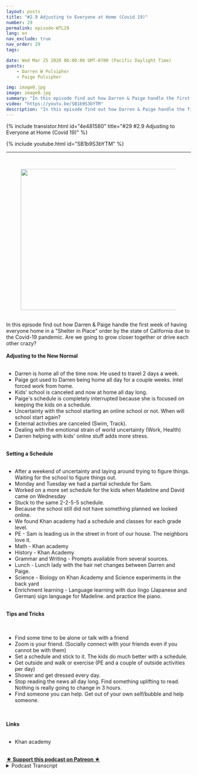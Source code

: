 ```yaml
---
layout: posts
title: "#2.9 Adjusting to Everyone at Home (Covid 19)"
number: 29
permalink: episode-WTL29
lang: en
nav_exclude: true
nav_order: 29
tags:

date: Wed Mar 25 2020 06:00:00 GMT-0700 (Pacific Daylight Time)
guests:
    - Darren W Pulsipher
    - Paige Pulsipher

img: image0.jpg
image: image0.jpg
summary: "In this episode find out how Darren & Paige handle the first week of having everyone home in a Shelter in Place order by the state of California due to the Covid-19 pandemic. Are we going to grow closer together or drive each other crazy?"
video: "https://youtu.be/SB1b9S3bYTM"
description: "In this episode find out how Darren & Paige handle the first week of having everyone home in a Shelter in Place order by the state of California due to the Covid-19 pandemic. Are we going to grow closer together or drive each other crazy?"
---
```


<div>
{% include transistor.html id="4e481580" title="#29 #2.9 Adjusting to Everyone at Home (Covid 19)" %}

{% include youtube.html id="SB1b9S3bYTM" %}
</div>

---

<html><head></head><body><div><br><figure data-trix-attachment="{&quot;contentType&quot;:&quot;image&quot;,&quot;height&quot;:384,&quot;url&quot;:&quot;https://lh3.googleusercontent.com/-9CrIJVESNL4/XnrMdc7hQaI/AAAAAAAB7IY/Lu8FERrzhncUdklWSjFv8fqkvgmfj48UgCK8BGAsYHg/s512/2020-03-24.jpg&quot;,&quot;width&quot;:512}" data-trix-content-type="image" class="attachment attachment--preview"><img src="./image0.jpg" width="512" height="384"><figcaption class="attachment__caption"></figcaption></figure></div><div><br></div><div>In this episode find out how Darren &amp; Paige handle the first week of having everyone home in a "Shelter in Place" order by the state of California due to the Covid-19 pandemic. Are we going to grow closer together or drive each other crazy?</div><div><strong><br>Adjusting to the New Normal<br></strong><br></div><ul><li>Darren is home all of the time now. He used to travel 2 days a week.</li><li>Paige got used to Darren being home all day for a couple weeks. Intel forced work from home.</li><li>Kids' school is canceled and now at home all day long.</li><li>Paige's schedule is completely interrupted because she is focused on keeping the kids on a schedule.</li><li>Uncertainty with the school starting an online school or not. When will school start again?</li><li>External activities are canceled (Swim, Track).</li><li>Dealing with the emotional strain of world uncertainty (Work, Health)</li><li>Darren helping with kids' online stuff adds more stress.</li></ul><div><strong><br>Setting a Schedule<br></strong><br></div><ul><li>After a weekend of uncertainty and laying around trying to figure things. Waiting for the school to figure things out.&nbsp;</li><li>Monday and Tuesday we had a partial schedule for Sam.</li><li>Worked on a more set schedule for the kids when Madeline and David came on Wednesday&nbsp;</li><li>Stuck to the same 2-2-5-5 schedule.</li><li>Because the school still did not have something planned we looked online.</li><li>We found Khan academy had a schedule and classes for each grade level.</li><li>PE - Sam is leading us in the street in front of our house. The neighbors love it.</li><li>Math - Khan academy</li><li>History - Khan Academy</li><li>Grammar and Writing - Prompts available from several sources.</li><li>Lunch - Lunch lady with the hair net changes between Darren and Paige.&nbsp;</li><li>Science - Biology on Khan Academy and Science experiments in the back yard</li><li>Enrichment learning - Language learning with duo lingo (Japanese and German) sign language for Madeline. and practice the piano.</li></ul><div><strong><br>Tips and Tricks<br></strong><br></div><div><br></div><ul><li>Find some time to be alone or talk with a friend</li><li>Zoom is your friend. (Socially connect with your friends even if you cannot be with them)</li><li>Set a schedule and stick to it. The kids do much better with a schedule.</li><li>Get outside and walk or exercise (PE and a couple of outside activities per day)</li><li>Shower and get dressed every day.&nbsp;</li><li>Stop reading the news all day long. Find something uplifting to read. Nothing is really going to change in 3 hours.</li><li>Find someone you can help. Get out of your own self/bubble and help someone.&nbsp;</li></ul><div><br></div><div><strong><br>Links<br></strong><br></div><ul><li>Khan academy</li></ul><div><br></div>
<strong>
  <a href="https://www.patreon.com/wheresthelemonade" target="_donate" rel="payment" title="★ Support this podcast on Patreon ★">★ Support this podcast on Patreon ★</a>
</strong></body></html>

<details>
<summary> Podcast Transcript </summary>

<p></p>

</details>
